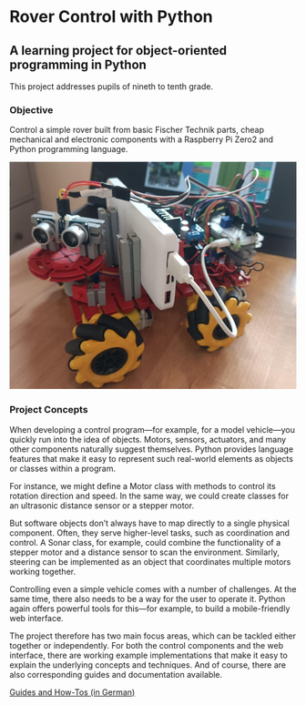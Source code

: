 # Rover Control with Python

## A learning project for object-oriented programming in Python

This project addresses pupils of nineth to tenth grade.

### Objective

Control a simple rover built from basic Fischer Technik parts, cheap mechanical
and electronic components with a Raspberry Pi Zero2 and Python programming language. 
 
 ![rover2.png](docs/images/rover2.png)

### Project Concepts
When developing a control program—for example, for a model vehicle—you quickly 
run into the idea of objects. Motors, sensors, actuators, and many other components 
naturally suggest themselves. Python provides language features that make it easy 
to represent such real-world elements as objects or classes within a program.

For instance, we might define a Motor class with methods to control its 
rotation direction and speed. In the same way, we could create classes for an 
ultrasonic distance sensor or a stepper motor.

But software objects don’t always have to map directly to a single physical component. 
Often, they serve higher-level tasks, such as coordination and control. 
A Sonar class, for example, could combine the functionality of a stepper motor and a 
distance sensor to scan the environment. Similarly, steering can be implemented as an object 
that coordinates multiple motors working together.

Controlling even a simple vehicle comes with a number of challenges. 
At the same time, there also needs to be a way for the user to operate it. 
Python again offers powerful tools for this—for example, 
to build a mobile-friendly web interface.

The project therefore has two main focus areas, which can be tackled either 
together or independently. For both the control components and the web interface, 
there are working example implementations that make it easy to explain the underlying 
concepts and techniques. And of course, there are also corresponding guides and 
documentation available.

[Guides and How-Tos (in German)](docs/Docs.md)